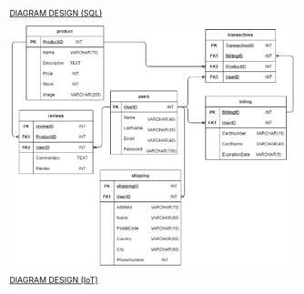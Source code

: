 [DIAGRAM DESIGN (SQL)](https://app.diagrams.net/#HCybernadero%2FER%2FDiagram%2FER%20Diagram)

![ER](https://github.com/Cybernadero/ER/blob/main/ER%20Diagram.png?raw=true)



[DIAGRAM DESIGN (IoT)](https://app.diagrams.net/?src=about#HCybernadero%2FER%2Fmain%2FER%20Diagram(IoT).drawio)
